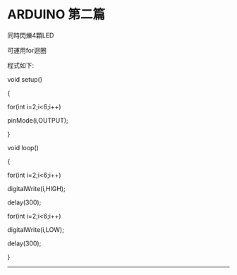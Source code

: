 # ARDUINO 第二篇
同時閃爍4顆LED</p>
可運用for迴圈</p>
程式如下:</p>
void setup()</p>
{</p>
  for(int i=2;i<6;i++)</p>
    pinMode(i,OUTPUT);</p>
   </p>
}</p>

void loop() </p>
{</p>
  for(int i=2;i<6;i++)</p>
  digitalWrite(i,HIGH);</p>
  delay(300);</p>
</p>
  for(int i=2;i<6;i++)</p>
  digitalWrite(i,LOW); </p>
  delay(300);</p>
 
}</p>

--------------------------------------------------------------------------


